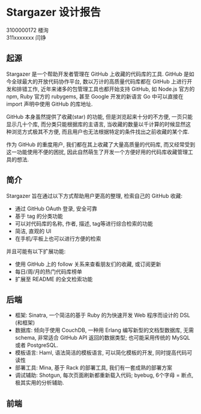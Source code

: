 # Stargazer 设计报告

3100000172 楼洵  
311xxxxxxx 闫铮

## 起源

Stargazer 是一个帮助开发者管理在 GitHub 上收藏的代码库的工具. GitHub 是如今全球最大的开放代码协作平台, 数以万计的高质量代码库都在 GitHub 上进行开发和排错工作, 近年来诸多的包管理工具也都开始支持 GitHub, 如 Node.js 官方的 npm, Ruby 官方的 rubygems, 甚至 Google 开发的新语言 Go 中可以直接在 import 声明中使用 GitHub 的库地址.

GitHub 本身虽然提供了收藏(star) 的功能, 但是浏览起来十分的不方便, 一页只能显示几十个库, 而分类只能根据库的主语言, 当收藏的数量以千计算的时候显然这种浏览方式极其不方便, 而且用户也无法根据特定的条件找出之前收藏的某个库.

作为 GitHub 的重度用户, 我们都在其上收藏了大量高质量的代码库, 而又经常受到这一功能使用不便的困扰, 因此自然萌生了开发一个方便好用的代码库收藏管理工具的想法.

## 简介

Stargazer 旨在通过以下方式帮助用户更高的整理, 检索自己的 GitHub 收藏:

- 通过 GitHub OAuth 登录, 安全可靠
- 基于 tag 的分类功能
- 可以对代码库的名称, 作者, 描述, tag等进行综合检索的功能
- 简洁, 直观的 UI
- 在手机/平板上也可以进行方便的检索

并且可能有以下扩展功能:

- 使用 GitHub 上的 follow 关系来查看朋友们的收藏, 或订阅更新
- 每日/周/月的热门代码库榜单
- 扩展至 README 的全文检索功能

## 后端

- 框架: Sinatra, 一个简洁的基于 Ruby 的为快速开发 Web 程序而设计的 DSL (和框架)
- 数据库: 倾向于使用 CouchDB, 一种用 Erlang 编写新型的文档型数据库, 无需 schema, 非常适合 GitHub API 返回的数据类型; 也可能采用传统的 MySQL 或者 PostgreSQL.
- 模板语言: Haml, 语法简洁的模板语言, 可以简化模板的开发, 同时提高代码可读性
- 部署工具: Mina, 基于 Rack 的部署工具, 我们有一套成熟的部署方案
- 调试辅助: Shotgun, 每次页面刷新都重新载入代码; byebug, 6个字母 = 断点, 极其实用的分析辅助.

## 前端